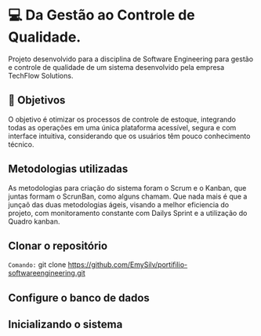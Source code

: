 # 💻  Da Gestão ao Controle de Qualidade.

Projeto desenvolvido para a disciplina de Software Engineering para gestão e controle de qualidade de um sistema desenvolvido pela empresa TechFlow Solutions.

## 📍 Objetivos
O objetivo é otimizar os processos de controle de estoque, integrando todas as operações em uma única plataforma acessível, segura e com interface intuitiva, considerando que os usuários têm pouco conhecimento técnico.

## Metodologias utilizadas
As metodologias para criação do sistema foram o Scrum e o Kanban, que juntas formam o ScrunBan, como alguns chamam. Que nada mais é que a junçaõ das duas metodologias ágeis, visando a melhor eficiencia do projeto, com monitoramento constante com Dailys Sprint e a utilização do Quadro kanban.

## Clonar o repositório
`Comando:` git clone https://github.com/EmySilv/portifilio-softwareengineering.git

## Configure o banco de dados


## Inicializando o sistema


##